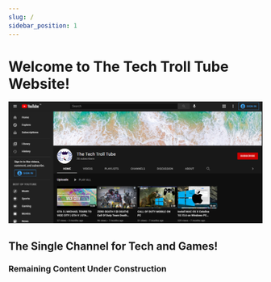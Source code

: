 ```yaml
---
slug: /
sidebar_position: 1
---
```


# Welcome to The Tech Troll Tube Website!

![](../static/img/channel_preview.png)

## The Single Channel for Tech and Games!

### Remaining Content Under Construction